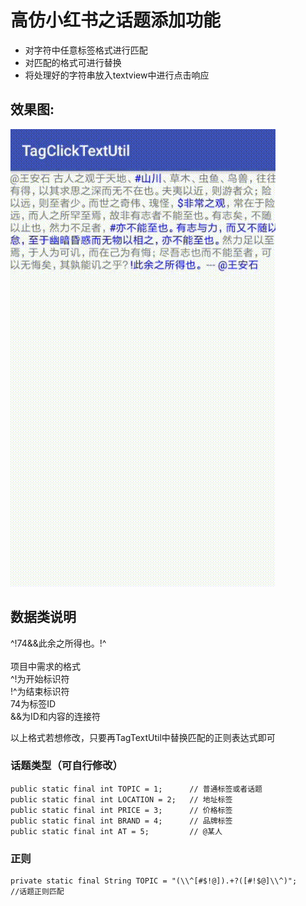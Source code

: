 # 高仿小红书之话题添加功能

* 对字符中任意标签格式进行匹配     
* 对匹配的格式可进行替换    
* 将处理好的字符串放入textview中进行点击响应


## 效果图:

![](/result.gif)
<br>

## 数据类说明
^!74&&此余之所得也。!^  
<br>
项目中需求的格式
<br>
^!为开始标识符
<br>
!^为结束标识符
<br>
74为标签ID
<br>
&&为ID和内容的连接符

以上格式若想修改，只要再TagTextUtil中替换匹配的正则表达式即可

### 话题类型（可自行修改）
    public static final int TOPIC = 1;      // 普通标签或者话题
    public static final int LOCATION = 2;   // 地址标签
    public static final int PRICE = 3;      // 价格标签
    public static final int BRAND = 4;      // 品牌标签
    public static final int AT = 5;         // @某人

### 正则
    private static final String TOPIC = "(\\^[#$!@]).+?([#!$@]\\^)";        //话题正则匹配
